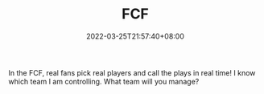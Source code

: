 ﻿---
weight: 
title: "FCF"
description: "In the FCF, real fans pick real players and call the plays  in real time! I know which team I am controlling. What team will you manage? "
date: 2022-03-25T21:57:40+08:00
lastmod: 2022-03-25T16:45:40+08:00
draft: false
authors: ["Metabd"]
featuredImage: "387.png"
link: "https://www.fcf.io/"
tags: ["FCF","ΠιΔβ½ʽΙν"]
categories: ["navigation"]
navigation: ["ΠιΔβ½ʽΙν"]
lightgallery: true
toc: true
pinned: false
recommend: false
recommend1: false
---
In the FCF, real fans pick real players and call the plays  in real time! I know which team I am controlling. What team will you manage? 
